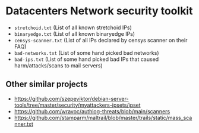 # Datacenters Network security toolkit

- `stretchoid.txt` (List of all known stretchoid IPs)
- `binaryedge.txt` (List of all known binaryedge IPs)
- `censys-scanner.txt` (List of all IPs declared by censys scanner on their FAQ)
- `bad-networks.txt` (List of some hand picked bad networks)
- `bad-ips.txt` (List of some hand picked bad IPs that caused harm/attacks/scans to mail servers)

## Other similar projects

- https://github.com/szepeviktor/debian-server-tools/tree/master/security/myattackers-ipsets/ipset
- https://github.com/wravoc/authlog-threats/blob/main/scanners
- https://github.com/stamparm/maltrail/blob/master/trails/static/mass_scanner.txt
